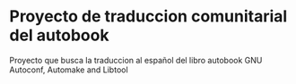 # Proyecto de traduccion comunitarial del autobook
Proyecto que busca la traduccion al español del libro autobook GNU Autoconf, Automake and Libtool
